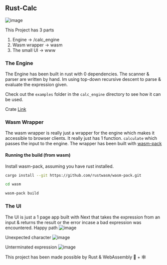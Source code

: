 ## Rust-Calc
![image](https://user-images.githubusercontent.com/12128153/117509590-32119b00-af93-11eb-91fc-8560eeaf5fa6.png)


This Project has 3 parts

1. Engine -> /calc_engine
2. Wasm wrapper -> wasm
3. The small UI -> www

### The Engine

The Engine has been built in rust with 0 dependencies. The scanner & parser are written by hand. Im using top-down recursive descent to parse & evaluate the expression given.

Check out the `examples` folder in the `calc_engine` directory to see how it can be used.

Crate [Link](https://crates.io/crates/calc_engine)

### Wasm Wrapper

The wasm wrapper is really just a wrapper for the engine which makes it accessible to browser clients.
It really just has 1 function. `calculate` which passes the input to the engine. The wrapper has been built with [wasm-pack](https://github.com/rustwasm/wasm-pack)

#### Running the build (from wasm)

Install wasm-pack, assuming you have rust installed.

```sh
cargo install --git https://github.com/rustwasm/wasm-pack.git

cd wasm

wasm-pack build

```

### The UI

The UI is just a 1 page app built with Next that takes the expression from an input & returns the result or the error incase a bad expression was encountered.
Happy path
![image](https://user-images.githubusercontent.com/12128153/117509590-32119b00-af93-11eb-91fc-8560eeaf5fa6.png)

Unexpected character
![image](https://user-images.githubusercontent.com/12128153/117509696-61280c80-af93-11eb-8439-e0eaa5da5ba1.png)

Unterminated expression
![image](https://user-images.githubusercontent.com/12128153/117509800-887ed980-af93-11eb-9b18-a9d203529c25.png)


This project has been made possible by Rust & WebAssembly 🦀 + 🕸

